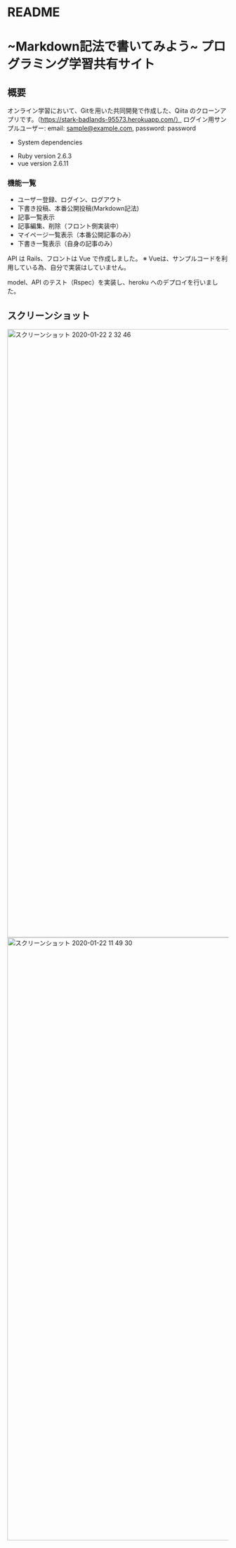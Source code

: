 # README

~Markdown記法で書いてみよう~ プログラミング学習共有サイト
====
## 概要

オンライン学習において、Gitを用いた共同開発で作成した、Qiita のクローンアプリです。（https://stark-badlands-95573.herokuapp.com/）
ログイン用サンプルユーザー: email: sample@example.com, password: password

* System dependencies
- Ruby version 2.6.3
- vue version 2.6.11

### 機能一覧
- ユーザー登録、ログイン、ログアウト
- 下書き投稿、本番公開投稿(Markdown記法)
- 記事一覧表示
- 記事編集、削除（フロント側実装中）
- マイページ一覧表示（本番公開記事のみ）
- 下書き一覧表示（自身の記事のみ）

API は Rails、フロントは Vue で作成しました。
※ Vueは、サンプルコードを利用している為、自分で実装はしていません。

model、API のテスト（Rspec）を実装し、heroku へのデプロイを行いました。

## スクリーンショット
<img width="1382" alt="スクリーンショット 2020-01-22 2 32 46" src="https://user-images.githubusercontent.com/50073648/72861456-5188a400-3d0d-11ea-97f4-f13a280b4e35.png">

<img width="1370" alt="スクリーンショット 2020-01-22 11 49 30" src="https://user-images.githubusercontent.com/50073648/72861461-551c2b00-3d0d-11ea-85e3-7b2342c334b1.png">

